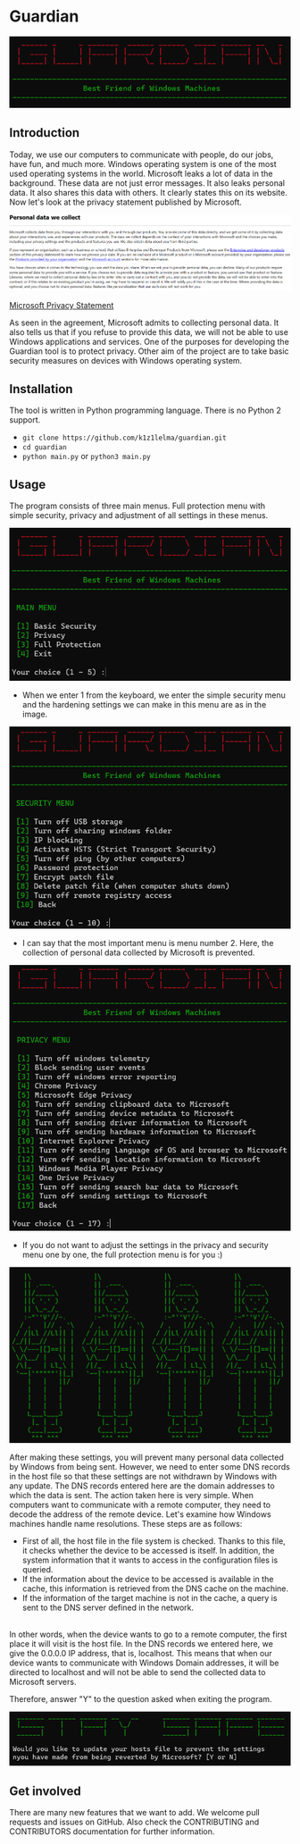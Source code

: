# Guardian

![logo](https://github.com/k1z1lelma/guardian/blob/main/pictures/guardian_intro.png)

## Introduction

Today, we use our computers to communicate with people, do our jobs, have fun, and much more. Windows operating system is one of the most used operating systems in the world. Microsoft leaks a lot of data in the background. These data are not just error messages. It also leaks personal data. It also shares this data with others. It clearly states this on its website. Now let's look at the privacy statement published by Microsoft.

![Microsoft Privacy Statements](https://github.com/k1z1lelma/guardian/blob/main/pictures/microsoft_privacy_statement.png)

[Microsoft Privacy Statement](https://privacy.microsoft.com/en-us/privacystatement)

As seen in the agreement, Microsoft admits to collecting personal data. It also tells us that if you refuse to provide this data, we will not be able to use Windows applications and services. One of the purposes for developing the Guardian tool is to protect privacy. Other aim of the project are to take basic security measures on devices with Windows operating system.

## Installation

The tool is written in Python programming language. There is no Python 2 support.

* `git clone https://github.com/k1z1lelma/guardian.git`
* `cd guardian`
* `python main.py` or `python3 main.py`

## Usage

The program consists of three main menus. Full protection menu with simple security, privacy and adjustment of all settings in these menus.

![main menu](https://github.com/k1z1lelma/guardian/blob/main/pictures/main_menu.png)

* When we enter 1 from the keyboard, we enter the simple security menu and the hardening settings we can make in this menu are as in the image.

![basic security](https://github.com/k1z1lelma/guardian/blob/main/pictures/security_menu.png)


* I can say that the most important menu is menu number 2. Here, the collection of personal data collected by Microsoft is prevented.

![privacy security](https://github.com/k1z1lelma/guardian/blob/main/pictures/privacy_menu.png)

* If you do not want to adjust the settings in the privacy and security menu one by one, the full protection menu is for you :)

![full protection](https://github.com/k1z1lelma/guardian/blob/main/pictures/full_protection.png)

After making these settings, you will prevent many personal data collected by Windows from being sent. However, we need to enter some DNS records in the host file so that these settings are not withdrawn by Windows with any update. The DNS records entered here are the domain addresses to which the data is sent. The action taken here is very simple. When computers want to communicate with a remote computer, they need to decode the address of the remote device. Let's examine how Windows machines handle name resolutions. These steps are as follows:
* First of all, the host file in the file system is checked. Thanks to this file, it checks whether the device to be accessed is itself. In addition, the system information that it wants to access in the configuration files is queried.
* If the information about the device to be accessed is available in the cache, this information is retrieved from the DNS cache on the machine.
* If the information of the target machine is not in the cache, a query is sent to the DNS server defined in the network.
<br/>
In other words, when the device wants to go to a remote computer, the first place it will visit is the host file. In the DNS records we entered here, we give the 0.0.0.0 IP address, that is, localhost. This means that when our device wants to communicate with Windows Domain addresses, it will be directed to localhost and will not be able to send the collected data to Microsoft servers.

<br/>

Therefore, answer "Y" to the question asked when exiting the program.

![host](https://github.com/k1z1lelma/guardian/blob/main/pictures/exit_host.png)

## Get involved

There are many new features that we want to add. We welcome pull requests and issues on GitHub. Also check the CONTRIBUTING and CONTRIBUTORS documentation for further information.
